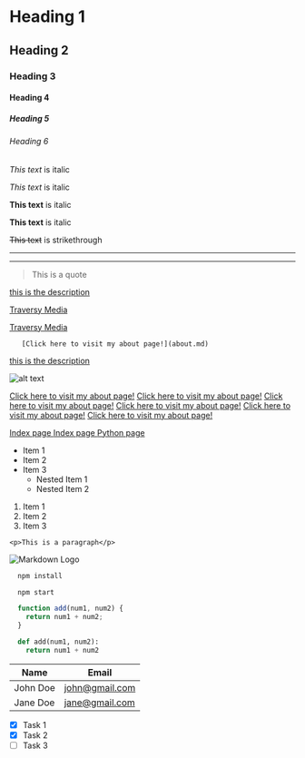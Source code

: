 <!-- Headings -->
# Heading 1
## Heading 2
### Heading 3
#### Heading 4
##### Heading 5
###### Heading 6

<!-- Italics -->
*This text* is italic

_This text_ is italic

<!-- Strong -->
**This text** is italic

__This text__ is italic

<!-- Strikethrough -->
~~This text~~ is strikethrough

<!-- Horizontal Rule -->

---
___

<!-- Blockquote -->
> This is a quote

<!-- Links -->
[this is the description](http://www.github.com) 

[Traversy Media](http://www.traversymedia.com)

[Traversy Media](http://www.traversymedia.com "Traversy Media")

       [Click here to visit my about page!](about.md)
[this is the description](http://www.github.com) 

![alt text](http://picsum.photos/200/200)

[Click here to visit my about page!](about.md)
[Click here to visit my about page!](wikiproject/about.md)
[Click here to visit my about page!](Django.md)
[Click here to visit my about page!](wikiproject/entries/Python.md)
[Click here to visit my about page!](wikiproject/encyclopedia/templates/encyclopedia/index.html)
[Click here to visit my about page!](index.html)

<a href = "index.html" > Index page </a>
<a href = "wikiproject/encyclopedia/templates/encyclopedia/index.html" > Index page </a>
<a href = "wikiproject/entries/Python.md" > Python page </a>

<!-- UL -->
* Item 1
* Item 2
* Item 3
  * Nested Item 1
  * Nested Item 2

<!-- OL -->
1. Item 1
1. Item 2
1. Item 3

<!-- Inline Code Block -->
`<p>This is a paragraph</p>`

<!-- Images -->
![Markdown Logo](https://markdown-here.com/img/icon256.png)

<!-- Github Markdown -->

<!-- Code Blocks -->
```bash
  npm install

  npm start
```

```javascript
  function add(num1, num2) {
    return num1 + num2;
  }
```

```python
  def add(num1, num2):
    return num1 + num2
```

<!-- Tables -->
| Name     | Email          |
| -------- | -------------- |
| John Doe | john@gmail.com |
| Jane Doe | jane@gmail.com |

<!-- Task List -->
* [x] Task 1
* [x] Task 2
* [ ] Task 3
